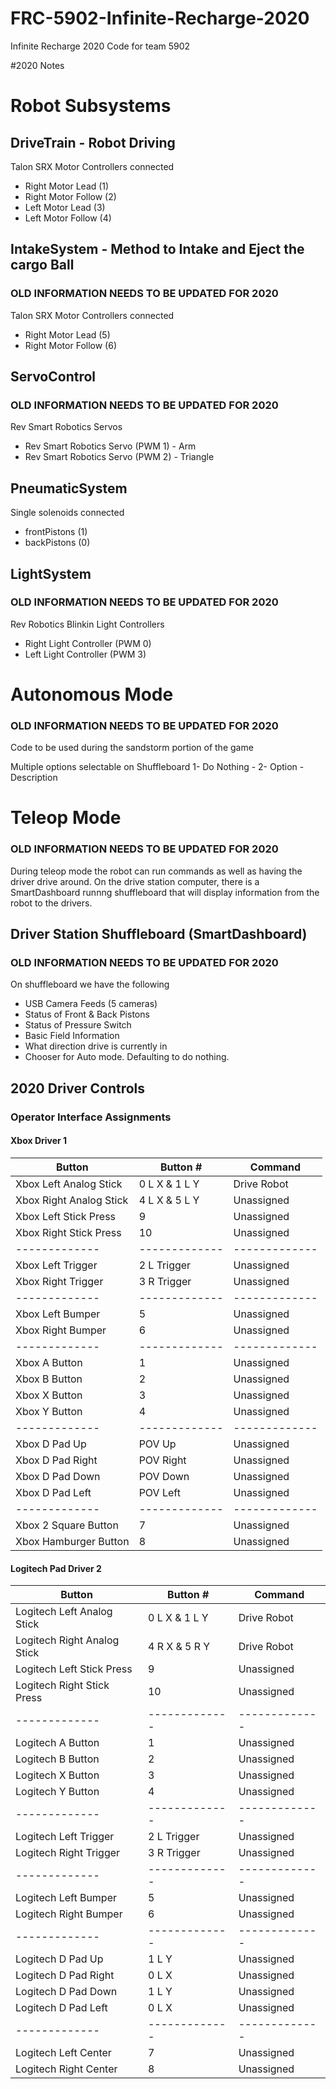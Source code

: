 # FRC-5902-Infinite-Recharge-2020
Infinite Recharge 2020 Code for team 5902

#2020 Notes

# Robot Subsystems

## DriveTrain - Robot Driving
Talon SRX Motor Controllers connected 
- Right Motor Lead (1)
- Right Motor Follow (2)
- Left Motor Lead (3)
- Left Motor Follow (4)

## IntakeSystem - Method to Intake and Eject the cargo Ball
### OLD INFORMATION NEEDS TO BE UPDATED FOR 2020

Talon SRX Motor Controllers connected 
- Right Motor Lead (5)
- Right Motor Follow (6)

## ServoControl
### OLD INFORMATION NEEDS TO BE UPDATED FOR 2020

Rev Smart Robotics Servos
- Rev Smart Robotics Servo (PWM 1) - Arm
- Rev Smart Robotics Servo (PWM 2) - Triangle

## PneumaticSystem
Single solenoids connected 
- frontPistons (1)
- backPistons (0)

## LightSystem

### OLD INFORMATION NEEDS TO BE UPDATED FOR 2020

Rev Robotics Blinkin Light Controllers
- Right Light Controller (PWM 0)
- Left Light Controller  (PWM 3)

# Autonomous Mode

### OLD INFORMATION NEEDS TO BE UPDATED FOR 2020

Code to be used during the sandstorm portion of the game

Multiple options selectable on Shuffleboard
1- Do Nothing - 
2- Option - Description

# Teleop Mode

### OLD INFORMATION NEEDS TO BE UPDATED FOR 2020


During teleop mode the robot can run commands as well as having the driver drive around. On the drive station computer, there is a SmartDashboard runnng shuffleboard that will display information from the robot to the drivers.

## Driver Station Shuffleboard (SmartDashboard)

### OLD INFORMATION NEEDS TO BE UPDATED FOR 2020
On shuffleboard we have the following
- USB Camera Feeds (5 cameras)
- Status of Front & Back Pistons
- Status of Pressure Switch
- Basic Field Information
- What direction drive is currently in
- Chooser for Auto mode. Defaulting to do nothing.


## 2020 Driver Controls

### Operator Interface Assignments

#### Xbox Driver 1

| Button  | Button # | Command |
| ------------- | ------------- | ------------- |
| Xbox Left Analog Stick | 0 L X & 1 L Y | Drive Robot |
| Xbox Right Analog Stick | 4 L X & 5 L Y | Unassigned |
| Xbox Left Stick Press | 9 | Unassigned |
| Xbox Right Stick Press | 10 | Unassigned |
| ------------- | ------------- | ------------- |
| Xbox Left Trigger | 2 L Trigger | Unassigned |
| Xbox Right Trigger | 3 R Trigger | Unassigned |
| ------------- | ------------- | ------------- |
| Xbox Left Bumper | 5 | Unassigned |
| Xbox Right Bumper | 6 | Unassigned |
| ------------- | ------------- | ------------- |
| Xbox A Button | 1 | Unassigned |
| Xbox B Button | 2 | Unassigned |
| Xbox X Button | 3 | Unassigned |
| Xbox Y Button | 4 | Unassigned |
| ------------- | ------------- | ------------- |
| Xbox D Pad Up | POV Up | Unassigned |
| Xbox D Pad Right | POV Right | Unassigned |
| Xbox D Pad Down | POV Down | Unassigned |
| Xbox D Pad Left | POV Left | Unassigned |
| ------------- | ------------- | ------------- |
| Xbox 2 Square Button | 7 | Unassigned |
| Xbox Hamburger Button | 8 | Unassigned |

#### Logitech Pad Driver 2
| Button  | Button # | Command |
| ------------- | ------------- | ------------- |
| Logitech Left Analog Stick | 0 L X & 1 L Y | Drive Robot |
| Logitech Right Analog Stick | 4 R X & 5 R Y | Drive Robot |
| Logitech Left Stick Press | 9 | Unassigned |
| Logitech Right Stick Press | 10 | Unassigned |
| ------------- | ------------- | ------------- |
| Logitech A Button | 1 | Unassigned |
| Logitech B Button | 2 | Unassigned |
| Logitech X Button | 3 | Unassigned |
| Logitech Y Button | 4 | Unassigned |
| ------------- | ------------- | ------------- |
| Logitech Left Trigger | 2 L Trigger | Unassigned |
| Logitech Right Trigger | 3 R Trigger | Unassigned |
| ------------- | ------------- | ------------- |
| Logitech Left Bumper | 5 | Unassigned |
| Logitech Right Bumper | 6 | Unassigned |
| ------------- | ------------- | ------------- |
| Logitech D Pad Up | 1 L Y | Unassigned |
| Logitech D Pad Right | 0 L X | Unassigned |
| Logitech D Pad Down | 1 L Y | Unassigned |
| Logitech D Pad Left | 0 L X | Unassigned |
| ------------- | ------------- | ------------- |
| Logitech Left Center | 7 | Unassigned |
| Logitech Right Center | 8 | Unassigned |
